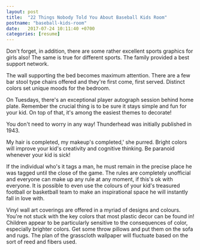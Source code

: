 ```yaml
---
layout: post
title:  "22 Things Nobody Told You About Baseball Kids Room"
postname: "baseball-kids-room"
date:   2017-07-24 10:11:40 +0700
categories: [resume]
---
```

Don't forget, in addition, there are some rather excellent sports graphics for girls also! The same is true for different sports. The family provided a best support network.

The wall supporting the bed becomes maximum attention. There are a few bar stool type chairs offered and they're first come, first served. Distinct colors set unique moods for the bedroom.

On Tuesdays, there's an exceptional player autograph session behind home plate. Remember the crucial thing is to be sure it stays simple and fun for your kid. On top of that, it's among the easiest themes to decorate!

You don't need to worry in any way! Thunderhead was initially published in 1943.

My hair is completed, my makeup's completed,' she purred. Bright colors will improve your kid's creativity and cognitive thinking. Be paranoid whenever your kid is sick!

If the individual who's it tags a man, he must remain in the precise place he was tagged until the close of the game. The rules are completely unofficial and everyone can make up any rule at any moment, if this's ok with everyone. It is possible to even use the colours of your kid's treasured football or basketball team to make an inspirational space he will instantly fall in love with.

Vinyl wall art coverings are offered in a myriad of designs and colours. You're not stuck with the key colors that most plastic decor can be found in! Children appear to be particularly sensitive to the consequences of color, especially brighter colors. Get some throw pillows and put them on the sofa and rugs. The plan of the grasscloth wallpaper will fluctuate based on the sort of reed and fibers used.
